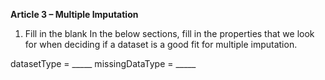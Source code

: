 **Article 3 – Multiple Imputation**

1. Fill in the blank
In the below sections, fill in the properties that we look for when deciding if a dataset is a good fit for multiple imputation.

datasetType = _____
missingDataType = _____

